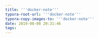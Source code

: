 ```yaml
---
title: '''docker-note'''
typora-root-url: '''docker-note'''
typora-copy-images-to: '''docker-note'''
date: 2019-08-08 20:31:46
tags:
---
```


